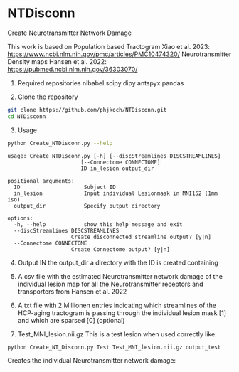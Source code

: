 # NTDisconn
Create Neurotransmitter Network Damage

This work is based on 
Population based Tractogram Xiao et al. 2023: https://www.ncbi.nlm.nih.gov/pmc/articles/PMC10474320/
Neurotransmitter Density maps Hansen et al. 2022: https://pubmed.ncbi.nlm.nih.gov/36303070/


1. Required repositories 
nibabel
scipy
dipy
antspyx
pandas

2. Clone the repository
```bash
git clone https://github.com/phjkoch/NTDisconn.git
cd NTDisconn
```


3. Usage

```bash
python Create_NTDisconn.py --help
```
    usage: Create_NTDisconn.py [-h] [--discStreamlines DISCSTREAMLINES]
                           [--Connectome CONNECTOME]
                           ID in_lesion output_dir

    positional arguments:
      ID                    Subject ID
      in_lesion             Input individual Lesionmask in MNI152 (1mm iso)
      output_dir            Specify output directory

    options:
      -h, --help            show this help message and exit
      --discStreamlines DISCSTREAMLINES
                        Create disconnected streamline output? [y|n]
      --Connectome CONNECTOME
                        Create Connectome output? [y|n]
 
4. Output
IN the output_dir a directory with the ID is created containing
1. A csv file with the estimated Neurotransmitter network damage of the individual lesion map for all the Neurotransmitter receptors and transporters from Hansen et al. 2022
2. A txt file with 2 Millionen entries indicating which streamlines of the HCP-aging tractogram is passing through the individual lesion mask [1] and which are sparsed [0] (optional)


5. Test_MNI_lesion.nii.gz
This is a test lesion when used correctly like:
```bash
python Create_NT_Disconn.py Test Test_MNI_lesion.nii.gz output_test
```

Creates the individual Neurotransmitter network damage:


